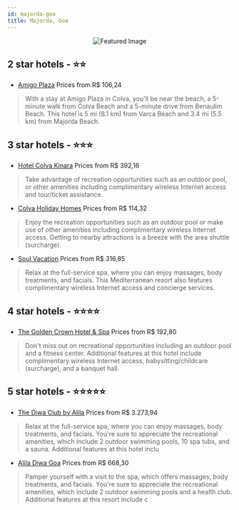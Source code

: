 ```yaml
---
id: majorda-goa
title: Majorda, Goa
---
```


<center><img src="https://i.travelapi.com/hotels/5000000/4720000/4712100/4712094/a7db12e9_z.jpg" alt="Featured Image" /></center>


##  2 star hotels - ⭐️⭐️

-    [Amigo Plaza](https://us.hurb.com/hotels/majorda/amigo-plaza-JNP-JP153665?cmp=18055) Prices from R$ 106,24
   > With a stay at Amigo Plaza in Colva, you'll be near the beach, a 5-minute walk from Colva Beach and a 5-minute drive from Benaulim Beach. This hotel is 5 mi (8.1 km) from Varca Beach and 3.4 mi (5.5 km) from Majorda Beach.

##  3 star hotels - ⭐️⭐️⭐️

-    [Hotel Colva Kinara](https://us.hurb.com/hotels/majorda/hotel-colva-kinara-JNP-JP147108?cmp=18055) Prices from R$ 392,16
   > Take advantage of recreation opportunities such as an outdoor pool, or other amenities including complimentary wireless Internet access and tour/ticket assistance.
-    [Colva Holiday Homes](https://us.hurb.com/hotels/majorda/colva-holiday-homes-JNP-JP129326?cmp=18055) Prices from R$ 114,32
   > Enjoy the recreation opportunities such as an outdoor pool or make use of other amenities including complimentary wireless Internet access. Getting to nearby attractions is a breeze with the area shuttle (surcharge).
-    [Soul Vacation](https://us.hurb.com/hotels/majorda/soul-vacation-JNP-JP734800?cmp=18055) Prices from R$ 316,85
   > Relax at the full-service spa, where you can enjoy massages, body treatments, and facials. This Mediterranean resort also features complimentary wireless Internet access and concierge services.

##  4 star hotels - ⭐️⭐️⭐️⭐️

-    [The Golden Crown Hotel & Spa](https://us.hurb.com/hotels/majorda/the-golden-crown-hotel-spa-JNP-JP744710?cmp=18055) Prices from R$ 192,80
   > Don't miss out on recreational opportunities including an outdoor pool and a fitness center. Additional features at this hotel include complimentary wireless Internet access, babysitting/childcare (surcharge), and a banquet hall.

##  5 star hotels - ⭐️⭐️⭐️⭐️⭐️

-    [The Diwa Club by Alila](https://us.hurb.com/hotels/majorda/the-diwa-club-by-alila-JNP-JP02715X?cmp=18055) Prices from R$ 3.273,94
   > Relax at the full-service spa, where you can enjoy massages, body treatments, and facials. You're sure to appreciate the recreational amenities, which include 2 outdoor swimming pools, 10 spa tubs, and a sauna. Additional features at this hotel inclu
-    [Alila Diwa Goa](https://us.hurb.com/hotels/majorda/alila-diwa-goa-JNP-JP022575?cmp=18055) Prices from R$ 668,30
   > Pamper yourself with a visit to the spa, which offers massages, body treatments, and facials. You're sure to appreciate the recreational amenities, which include 2 outdoor swimming pools and a health club. Additional features at this resort include c
